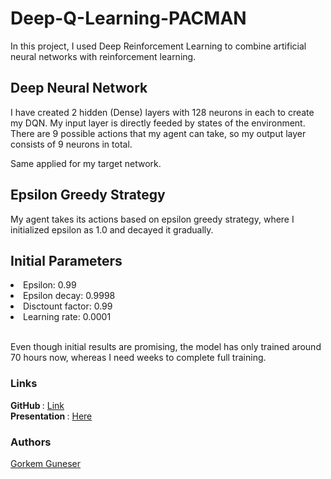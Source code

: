 # Deep-Q-Learning-PACMAN

In this project, I used Deep Reinforcement Learning to combine artificial neural networks with reinforcement learning.

## Deep Neural Network
I have created 2 hidden (Dense) layers with 128 neurons in each to create my DQN. My input layer is directly feeded by states of the environment. There are 9 possible actions that my agent can take, so my output layer consists of 9 neurons in total. 

Same applied for my target network.

## Epsilon Greedy Strategy
My agent takes its actions based on epsilon greedy strategy, where I initialized epsilon as 1.0 and decayed it gradually.

## Initial Parameters
<li>Epsilon: 0.99 </li>
<li>Epsilon decay: 0.9998</li>
<li>Disctount factor: 0.99</li>
<li>Learning rate: 0.0001</li>



<br>Even though initial results are promising, the model has only trained around 70 hours now, whereas I need weeks to complete full training.</br>


### Links
<b> GitHub </b>: [Link](https://github.com/gorkemguneser/Deep-Q-Learning-PACMAN)</br>
<b> Presentation </b>: [Here](https://docs.google.com/presentation/d/1hc7L-Xvr2DYcYipKMPUnhRqCNlJXesiG3y5EMFrViDM/edit#slide=id.gb1ff898c40_0_222)</br>

### Authors
[Gorkem Guneser](https://www.linkedin.com/in/gorkemguneser/)

